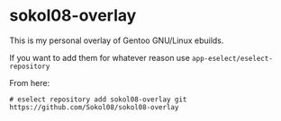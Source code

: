# sokol08-overlay
This is my personal overlay of Gentoo GNU/Linux ebuilds.

If you want to add them for whatever reason use `app-eselect/eselect-repository`

From here:

`# eselect repository add sokol08-overlay git https://github.com/Sokol08/sokol08-overlay`
